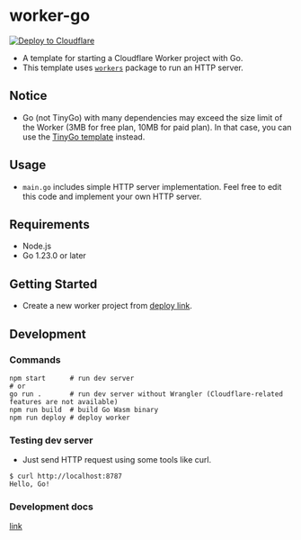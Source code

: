 # worker-go

[![Deploy to Cloudflare](https://deploy.workers.cloudflare.com/button)](https://deploy.workers.cloudflare.com/?url=https%3A%2F%2Fgithub.com%2Fsyumai%2Fworker-go-deploy)

- A template for starting a Cloudflare Worker project with Go.
- This template uses [`workers`](https://github.com/syumai/workers) package to run an HTTP server.

## Notice

- Go (not TinyGo) with many dependencies may exceed the size limit of the Worker (3MB for free plan, 10MB for paid plan). In that case, you can use the [TinyGo template](https://github.com/syumai/workers/tree/main/_templates/cloudflare/worker-tinygo) instead.

## Usage

- `main.go` includes simple HTTP server implementation. Feel free to edit this code and implement your own HTTP server.

## Requirements

- Node.js
- Go 1.23.0 or later

## Getting Started

- Create a new worker project from [deploy link](https://deploy.workers.cloudflare.com/?url=https%3A%2F%2Fgithub.com%2Fsyumai%2Fworker-go-deploy).

## Development

### Commands

```
npm start      # run dev server
# or
go run .       # run dev server without Wrangler (Cloudflare-related features are not available)
npm run build  # build Go Wasm binary
npm run deploy # deploy worker
```

### Testing dev server

- Just send HTTP request using some tools like curl.

```
$ curl http://localhost:8787
Hello, Go!
```

### Development docs
[link](https://developers.cloudflare.com/pages/configuration/build-image/)